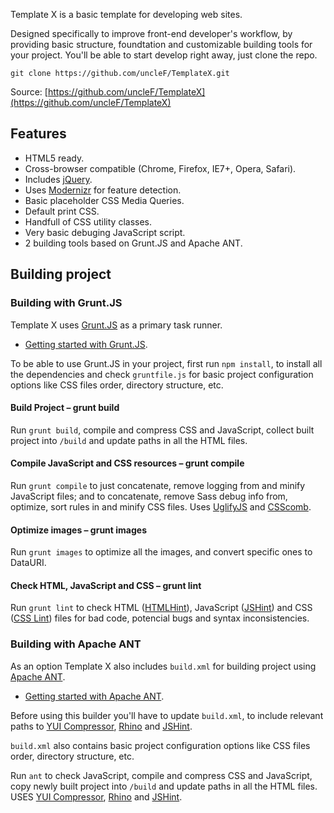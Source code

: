 Template X is a basic template for developing web sites.

Designed specifically to improve front-end developer's workflow, by providing basic
structure, foundtation and customizable building tools for your project. You'll be
able to start develop right away, just clone the repo.

`git clone https://github.com/uncleF/TemplateX.git`

Source: [https://github.com/uncleF/TemplateX](https://github.com/uncleF/TemplateX)

## Features

* HTML5 ready.
* Cross-browser compatible (Chrome, Firefox, IE7+, Opera, Safari).
* Includes [jQuery](http://jquery.com/).
* Uses [Modernizr](http://modernizr.com/) for feature detection.
* Basic placeholder CSS Media Queries.
* Default print CSS.
* Handfull of CSS utility classes.
* Very basic debuging JavaScript script.
* 2 building tools based on Grunt.JS and Apache ANT.


## Building project

### Building with Grunt.JS

Template X uses [Grunt.JS](http://gruntjs.com/) as a primary task runner.

* [Getting started with Grunt.JS](http://gruntjs.com/getting-started).

To be able to use Grunt.JS in your project, first run `npm install`, to install
all the dependencies and check `gruntfile.js` for basic project configuration
options like CSS files order, directory structure, etc.

#### Build Project – grunt build

Run `grunt build`, compile and compress CSS and JavaScript, collect built project
into `/build` and update paths in all the HTML files.

#### Compile JavaScript and CSS resources – grunt compile

Run `grunt compile` to just concatenate, remove logging from and minify
JavaScript files; and to concatenate, remove Sass debug info from, optimize,
sort rules in and minify CSS files. Uses [UglifyJS](http://lisperator.net/uglifyjs/)
and [CSScomb](http://csscomb.com/).

#### Optimize images – grunt images

Run `grunt images` to optimize all the images, and convert specific ones to DataURI.

#### Check HTML, JavaScript and CSS – grunt lint

Run `grunt lint` to check HTML ([HTMLHint](http://htmlhint.com/)),
JavaScript ([JSHint](http://jshint.com)) and CSS ([CSS Lint](http://csslint.net))
files for bad code, potencial bugs and syntax inconsistencies.


### Building with Apache ANT

As an option Template X also includes `build.xml` for building project
using [Apache ANT](http://ant.apache.org/).

* [Getting started with Apache ANT](http://ant.apache.org/manual/index.html).

Before using this builder you'll have to update `build.xml`, to include
relevant paths to [YUI Compressor](http://yui.github.io/yuicompressor/),
[Rhino](https://developer.mozilla.org/en/docs/Rhino) and [JSHint](http://jshint.com).

`build.xml` also contains basic project configuration options like CSS
files order, directory structure, etc.

Run `ant` to check JavaScript, compile and compress CSS and JavaScript,
copy newly built project into `/build` and update paths in all the
HTML files. USES [YUI Compressor](http://yui.github.io/yuicompressor/),
[Rhino](https://developer.mozilla.org/en/docs/Rhino) and [JSHint](http://jshint.com).